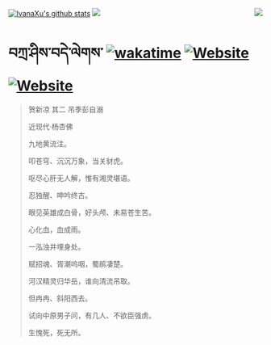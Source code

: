 [![IvanaXu's github stats](https://github-readme-stats.vercel.app/api?username=IvanaXu&theme=bear)](https://github.com/anuraghazra/github-readme-stats)
<img align="right" src="https://github-readme-stats.vercel.app/api/top-langs/?username=IvanaXu&langs_count=8&theme=bear" />
<img src="https://github-readme-stats.vercel.app/api/wakatime?username=IvanaXu&layout=compact&langs_count=8&theme=bear&custom_title=Programming~Times/SinceJul.29.2021" />
# བཀྲ་ཤིས་བདེ་ལེགས་	[![wakatime](https://wakatime.com/badge/user/5043ee4a-e361-4607-9d47-d557f2005d05.svg)](https://wakatime.com/@5043ee4a-e361-4607-9d47-d557f2005d05)	[![Website](https://img.shields.io/website?label=tianchi&up_color=orange&up_message=IvanaXu&url=https%3A%2F%2Fshields.io)](https://tianchi.aliyun.com/home/science/scienceDetail?userId=1095279182618)	[![Website](https://img.shields.io/website?label=yuque&up_color=green&up_message=IvanaXu&url=https%3A%2F%2Fshields.io)](https://www.yuque.com/ivanaxu)
> 贺新凉 其二 吊季彭自溺
>
> 近现代·杨杏佛
>
> 九地黄流注。
> 
> 叩苍穹、沉沉万象，当关豺虎。
> 
> 呕尽心肝无人解，惟有湘灵堪语。
> 
> 忍独醒、呻吟终古。
> 
> 眼见英雄成白骨，好头颅、未易苍生苦。
> 
> 心化血，血成雨。
> 
> 一泓浊井埋身处。
> 
> 赋招魂、胥潮呜咽，蜀鹃凄楚。
> 
> 河汉精灵归华岳，谁向清流吊取。
> 
> 但冉冉、斜阳西去。
> 
> 试向中原男子问，有几人、不欲臣强虏。
> 
> 生愧死，死无所。